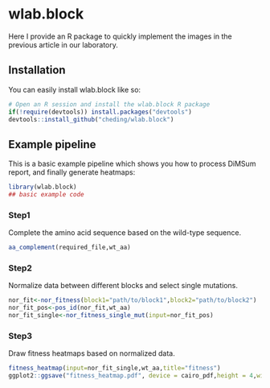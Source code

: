 # wlab.block

Here I provide an R package to quickly implement the images in the previous article in our laboratory.

## Installation

You can easily install wlab.block like so:

``` r
# Open an R session and install the wlab.block R package
if(!require(devtools)) install.packages("devtools")
devtools::install_github("cheding/wlab.block")
```

## Example pipeline

This is a basic example pipeline which shows you how to process DiMSum report, and finally generate heatmaps:

``` r
library(wlab.block)
## basic example code
```

### Step1

Complete the amino acid sequence based on the wild-type sequence.

``` r
aa_complement(required_file,wt_aa)
```

### Step2

Normalize data between different blocks and select single mutations.

``` r
nor_fit<-nor_fitness(block1="path/to/block1",block2="path/to/block2")
nor_fit_pos<-pos_id(nor_fit,wt_aa)
nor_fit_single<-nor_fitness_single_mut(input=nor_fit_pos)
```

### Step3

Draw fitness heatmaps based on normalized data.

``` r
fitness_heatmap(input=nor_fit_single,wt_aa,title="fitness")
ggplot2::ggsave("fitness_heatmap.pdf", device = cairo_pdf,height = 4,width=20)
```
